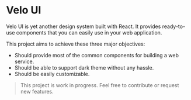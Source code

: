 # Velo UI

Velo UI is yet another design system built with React. It provides ready-to-use components that you can easily use in your web application.

This project aims to achieve these three major objectives:

- Should provide most of the common components for building a web service.
- Should be able to support dark theme without any hassle.
- Should be easily customizable.

> This project is work in progress. Feel free to contribute or request new features.
